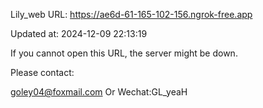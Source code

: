 Lily_web URL: https://ae6d-61-165-102-156.ngrok-free.app

Updated at: 2024-12-09 22:13:19

If you cannot open this URL, the server might be down.

Please contact: 

goley04@foxmail.com Or Wechat:GL_yeaH